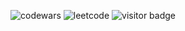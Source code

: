 ![codewars](https://www.codewars.com/users/K1RiK/badges/large")
![leetcode](https://leetcode.com/K1RiK/)
![visitor badge](https://visitor-badge.laobi.icu/badge?page_id=K1RiK&left_text=My%20Page%20Visitors)
